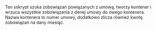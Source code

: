 Ten sskrypt szuka zobowiązań powiązanych z umową, tworzy kontener i wrzuca wszystkie zobowiązania z denej umowy do owego kontenera.
Nazwa kontenera to numer umowy, dodatkowo zlicza również kwotę zobowiązań na dany miesiąc.
